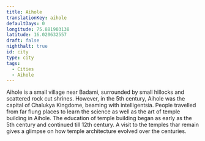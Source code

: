 ```yaml
---
title: Aihole
translationKey: aihole
defaultDays: 0
longitude: 75.881903138
latitude: 16.020632557
draft: false
nighthalt: true
id: city
type: city
tags:
  - Cities
  - Aihole
---
```

Aihole is a small village near Badami, surrounded by small hillocks and scattered rock cut shrines. However, in the 5th century, Aihole was the capital of Chalukya Kingdome, beaming with intelligentsia. People travelled from far flung places to learn the science as well as the art of temple building in Aihole. The education of temple building began as early as the 5th century and continued till 12th century. A visit to the temples thar remain gives a glimpse on how temple architecture evolved over the centuries.